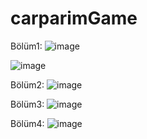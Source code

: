 # carparimGame

Bölüm1:
![image](https://user-images.githubusercontent.com/83599638/215525932-52f52696-9388-444e-beb2-97955ac29b6e.png)

![image](https://user-images.githubusercontent.com/83599638/215526252-6308d3e6-f4ee-4b0c-ba31-a61bf7d998d0.png)


Bölüm2:
![image](https://user-images.githubusercontent.com/83599638/215526339-17879680-09bc-456a-bb5f-d26229b2476a.png)

Bölüm3:
![image](https://user-images.githubusercontent.com/83599638/215526755-26a3744d-5bb2-4b55-ad9a-0ad79283917a.png)

Bölüm4:
![image](https://user-images.githubusercontent.com/83599638/215526916-90be4fd8-11e9-4436-a87a-8eb0d63c6463.png)
